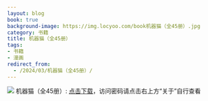 ```yaml
---
layout: blog
book: true
background-image: https://img.locyoo.com/book机器猫（全45册）.jpg
category: 书籍
title: 机器猫（全45册）
tags:
- 书籍
- 漫画
redirect_from:
  - /2024/03/机器猫（全45册）/
---
```

![](https://img.locyoo.com/book机器猫（全45册）.jpg)
机器猫（全45册）: <a name = "ref1" href="https://url18.ctfile.com/d/50983618-62166586-eac706?p=3619">点击下载</a>，访问密码请点击右上方“关于”自行查看